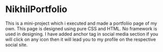 # NikhilPortfolio
This is a mini-project which i executed and made a portfoliio page of my own. This page is designed using pure CSS and HTML. No framework is used in designing. I have added anchor tag in social media section if you will click on any icon then it will lead you to my profile on the respective social site.
